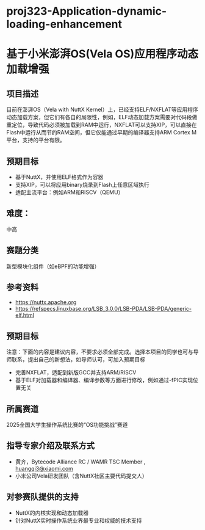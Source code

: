 # proj323-Application-dynamic-loading-enhancement
# 基于小米澎湃OS(Vela OS)应用程序动态加载增强

## 项目描述
  目前在澎湃OS（Vela with NuttX Kernel）上，已经支持ELF/NXFLAT等应用程序动态加载方案，但它们有各自的局限性，例如，ELF动态加载方案需要对代码段做重定位，导致代码必须被加载到RAM中运行，NXFLAT可以支持XIP，可以直接在Flash中运行从而节约RAM空间，但它仅能通过早期的编译器支持ARM Cortex M平台，支持的平台有限。

## 预期目标
- 基于NuttX，并使用ELF格式作为容器
- 支持XIP，可以将应用binary烧录到Flash上任意区域执行
- 适配主流平台：例如ARM和RISCV（QEMU）

## 难度：
中高

## 赛题分类
新型模块化组件（如eBPF的功能增强）

## 参考资料
- https://nuttx.apache.org
- https://refspecs.linuxbase.org/LSB_3.0.0/LSB-PDA/LSB-PDA/generic-elf.html

## 预期目标
注意：下面的内容是建议内容，不要求必须全部完成。选择本项目的同学也可与导师联系，提出自己的新想法，如导师认可，可加入预期目标
- 完善NXFLAT，适配到新版GCC并支持ARM/RISCV
- 基于ELF对加载器和编译器、编译参数等方面进行修改，例如通过-fPIC实现位置无关

## 所属赛道
2025全国大学生操作系统比赛的“OS功能挑战”赛道

## 指导专家介绍及联系方式
- 黄齐，Bytecode Alliance RC / WAMR TSC Member , huangqi3@xiaomi.com
- 小米公司Vela研发团队（含NuttX社区主要代码提交人）

## 对参赛队提供的支持
- NuttX的内核实现和动态加载器
- 针对NuttX实时操作系统业界最专业和权威的技术支持
